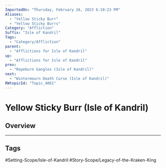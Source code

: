 ```yaml
---
ImportedOn: "Thursday, February 16, 2023 6:10:23 PM"
Aliases:
  - "Yellow Sticky Burr"
  - "Yellow Sticky Burrs"
Category: "Affliction"
Suffix: "Isle of Kandril"
Tags:
  - "Category/Affliction"
parent:
  - "Afflictions for Isle of Kandril"
up:
  - "Afflictions for Isle of Kandril"
prev:
  - "Ropeburn Gangles (Isle of Kandril)"
next:
  - "Wintermourn Death Curse (Isle of Kandril)"
RWtopicId: "Topic_4061"
---
```

# Yellow Sticky Burr (Isle of Kandril)
## Overview

---
## Tags
#Setting-Scope/Isle-of-Kandril #Story-Scope/Legacy-of-the-Kraken-King

